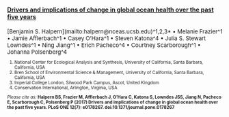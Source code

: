 #### [Drivers and implications of change in global ocean health over the past five years](http://journals.plos.org/plosone/article?id=10.1371/journal.pone.0178267)

<font size = 2>
[Benjamin S. Halpern](mailto:halpern@nceas.ucsb.edu)^1,2,3* • 
Melanie Frazier^1 •
Jamie Afflerbach^1 •
Casey O’Hara^1 •
Steven Katona^4 •
Julia S. Stewart Lowndes^1 •
Ning Jiang^1 •
Erich Pacheco^4 •
Courtney Scarborough^1 •
Johanna Polsenberg^4
</font>

<font size = 1>
<ol>
<li>National Center for Ecological Analysis and Synthesis, University of California, Santa Barbara, California, USA</li>
<li>Bren School of Environmental Science & Management, University of California, Santa Barbara, California, USA</li>
<li>Imperial College London, Silwood Park Campus, Ascot, United Kingdom</li>
<li>Conservation International, Arlington, Virginia, USA</li>
</ol>
</font>

<font size = 1>
<i>Please cite as:</i> <b>Halpern BS, Frazier M, Afflerbach J, O’Hara C,
Katona S, Lowndes JSS, Jiang N, Pacheco E, Scarborough C, Polsenberg P (2017) Drivers and implications of change in global ocean health over the past five years. PLoS ONE 12(7): e0178267. doi:10.1371/journal.pone.0178267</b> 
</font>
